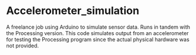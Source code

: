 # Accelerometer_simulation
A freelance job using Arduino to simulate sensor data. Runs in tandem with the Processing version. This code simulates output from an accelerometer for testing the Processing program since the actual physical hardware was not provided.
